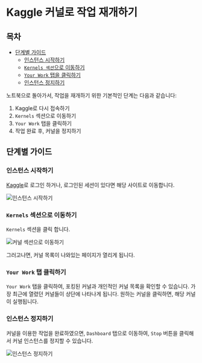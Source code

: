 # Kaggle 커널로 작업 재개하기

## 목차
- [단계별 가이드](#step_by_step)
  - [인스턴스 시작하기](#start_instance)
  - [`Kernels 섹션`으로 이동하기](#go_to_kernels)
  - [`Your Work` 탭을 클릭하기](#click_work_tab)
  - [인스턴스 정지하기](#stop_instance)

노트북으로 돌아가서, 작업을 재개하기 위한 기본적인 단계는 다음과 같습니다:

1. Kaggle로 다시 접속하기
2. `Kernels` 섹션으로 이동하기
3. `Your Work` 탭을 클릭하기
4. 작업 완료 후, 커널을 정지하기

## 단계별 가이드 <span id="step_by_step"></span>

### 인스턴스 시작하기 <span id="start_instance"></span>
[Kaggle](https://www.kaggle.com/)로 로그인 하거나, 로그인된 세션이 있다면 해당 사이트로 이동합니다.

![인스턴스 시작하기](https://course.fast.ai/images/kaggle/homepage.png)

### `Kernels` 섹션으로 이동하기 <span id="go_to_kernels"></span>
`Kernels` 섹션을 클릭 합니다.

![커널 섹션으로 이동하기](https://course.fast.ai/images/kaggle/your_work.png)

그러고나면, 커널 목록이 나와있는 페이지가 열리게 됩니다.

### `Your Work` 탭 클릭하기 <span id="click_work_tab"></span>

`Your Work` 탭을 클릭하여, 포킹된 커널과 개인적인 커널 목록을 확인할 수 있습니다. 가장 최근에 열렸던 커널들이 상단에 나타나게 됩니다. 원하는 커널을 클릭하면, 해당 커널이 실행됩니다.

### 인스턴스 정지하기 <span id="stop_instance"></span>

커널을 이용한 작업을 완료하였으면, `Dashboard` 탭으로 이동하여, `Stop` 버튼을 클릭해서 커널 인스턴스를 정지할 수 있습니다.

![인스턴스 정지하기](https://course.fast.ai/images/kaggle/stop.png)
